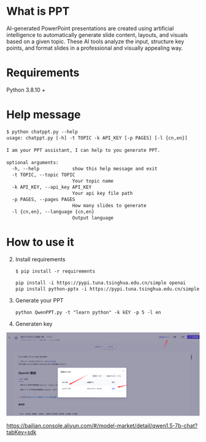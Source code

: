 # What is PPT

AI-generated PowerPoint presentations are created using artificial intelligence to automatically generate slide content, layouts, and visuals based on a given topic. These AI tools analyze the input, structure key points, and format slides in a professional and visually appealing way.

# Requirements
Python 3.8.10 +

# Help message
```
$ python chatppt.py --help
usage: chatppt.py [-h] -t TOPIC -k API_KEY [-p PAGES] [-l {cn,en}]

I am your PPT assistant, I can help to you generate PPT.

optional arguments:
  -h, --help            show this help message and exit
  -t TOPIC, --topic TOPIC
                        Your topic name
  -k API_KEY, --api_key API_KEY
                        Your api key file path
  -p PAGES, --pages PAGES
                        How many slides to generate
  -l {cn,en}, --language {cn,en}
                        Output language
```

# How to use it

2. Install requirements
    ```
    $ pip install -r requirements
    ```
    
    ```
    pip install -i https://pypi.tuna.tsinghua.edu.cn/simple openai
    pip install python-pptx -i https://pypi.tuna.tsinghua.edu.cn/simple
    ```
    
2. Generate your PPT

    ```
    python QwenPPT.py -t "learn python" -k kEY -p 5 -l en
    ```

3. Generaten key

![image-20250319111054817](README/image-20250319111054817.png)

https://bailian.console.aliyun.com/#/model-market/detail/qwen1.5-7b-chat?tabKey=sdk